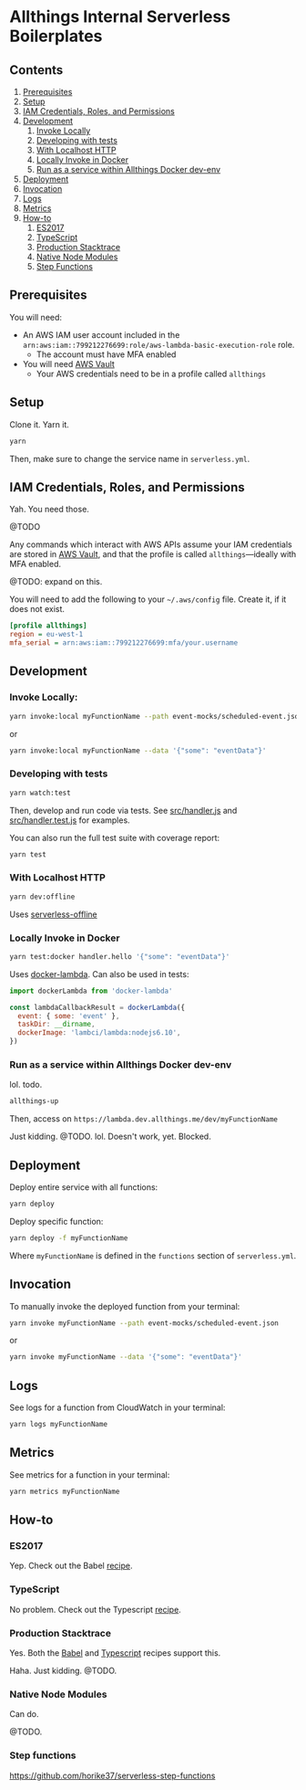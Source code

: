 # Allthings Internal Serverless Boilerplates


## Contents
1. [Prerequisites](#prerequisites)
1. [Setup](#setup)
1. [IAM Credentials, Roles, and Permissions](#iam-credentials-roles-and-permissions)
1. [Development](#development)
    1. [Invoke Locally](#invoke-locally)
    1. [Developing with tests](#developing-with-tests)
    1. [With Localhost HTTP](#with-localhost-http)
    1. [Locally Invoke in Docker](#locally-invoke-in-docker)
    1. [Run as a service within Allthings Docker dev-env](#run-as-a-service-with-allthings-docker-dev-env)
1. [Deployment](#deployment)
1. [Invocation](#invocation)
1. [Logs](#logs)
1. [Metrics](#metrics)
1. [How-to](#how-to)
    1. [ES2017](#babel)
    1. [TypeScript](#typescript)
    1. [Production Stacktrace](#production-stacktrace)
    1. [Native Node Modules](#native-node-modules)
    1. [Step Functions](#step-functions)


## Prerequisites

You will need:

- An AWS IAM user account included in the `arn:aws:iam::799212276699:role/aws-lambda-basic-execution-role` role.
    - The account must have MFA enabled
- You will need [AWS Vault](https://github.com/99designs/aws-vault)
    - Your AWS credentials need to be in a profile called `allthings`

## Setup

Clone it. Yarn it.

```bash
yarn
```

Then, make sure to change the service name in `serverless.yml`.


## IAM Credentials, Roles, and Permissions

Yah. You need those.

@TODO

Any commands which interact with AWS APIs assume your IAM credentials are stored in [AWS Vault](https://github.com/99designs/aws-vault), and that the profile is called `allthings`—ideally with MFA enabled.

@TODO: expand on this.

You will need to add the following to your `~/.aws/config` file. Create it, if it does not exist.

```ini
[profile allthings]
region = eu-west-1
mfa_serial = arn:aws:iam::799212276699:mfa/your.username
```


## Development

### Invoke Locally:

```bash
yarn invoke:local myFunctionName --path event-mocks/scheduled-event.json
```

or

```bash
yarn invoke:local myFunctionName --data '{"some": "eventData"}'
```

### Developing with tests


```bash
yarn watch:test
```

Then, develop and run code via tests. See [src/handler.js](blob/master/src/handler.js) and [src/handler.test.js](blob/master/src/handler.test.js) for examples.

You can also run the full test suite with coverage report:

```bash
yarn test
```


### With Localhost HTTP

```bash
yarn dev:offline
```

Uses [serverless-offline](https://github.com/dherault/serverless-offline)



### Locally Invoke in Docker

```bash
yarn test:docker handler.hello '{"some": "eventData"}'
```

Uses [docker-lambda](https://github.com/lambci/docker-lambda). Can also be used in tests:

```js
import dockerLambda from 'docker-lambda'

const lambdaCallbackResult = dockerLambda({
  event: { some: 'event' },
  taskDir: __dirname,
  dockerImage: 'lambci/lambda:nodejs6.10',
})
```

### Run as a service within Allthings Docker dev-env

 lol. todo.

```bash
allthings-up
```

Then, access on `https://lambda.dev.allthings.me/dev/myFunctionName`

Just kidding. @TODO. lol. Doesn't work, yet. Blocked.


## Deployment

Deploy entire service with all functions:

```bash
yarn deploy
```

Deploy specific function:

```bash
yarn deploy -f myFunctionName
```

Where `myFunctionName` is defined in the `functions` section of `serverless.yml`.


## Invocation

To manually invoke the deployed function from your terminal:

```bash
yarn invoke myFunctionName --path event-mocks/scheduled-event.json
```

or

```bash
yarn invoke myFunctionName --data '{"some": "eventData"}'
```


## Logs

See logs for a function from CloudWatch in your terminal:

```bash
yarn logs myFunctionName
```


## Metrics

See metrics for a function in your terminal:

```bash
yarn metrics myFunctionName
```


## How-to

### ES2017

Yep. Check out the Babel [recipe](./tree/master/babel).


### TypeScript

No problem. Check out the Typescript [recipe](./tree/master/typescript).


### Production Stacktrace

Yes. Both the [Babel](./tree/master/babel) and [Typescript](./tree/master/typescript) recipes support this.

Haha. Just kidding. @TODO.


### Native Node Modules

Can do.

@TODO.

### Step functions

https://github.com/horike37/serverless-step-functions
